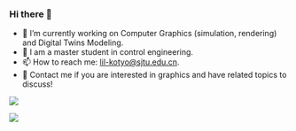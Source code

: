 ### Hi there 👋

<!--
**LILKOTYO/LILKOTYO** is a ✨ _special_ ✨ repository because its `README.md` (this file) appears on your GitHub profile.

Here are some ideas to get you started:

- 🔭 I’m currently working on ...
- 🌱 I’m currently learning ...
- 👯 I’m looking to collaborate on ...
- 🤔 I’m looking for help with ...
- 💬 Ask me about ...
- 📫 How to reach me: ...
- 😄 Pronouns: ...
- ⚡ Fun fact: ...
-->
- 🔭 I’m currently working on Computer Graphics (simulation, rendering) and Digital Twins Modeling.
- 🤔 I am a master student in control engineering.
- 📫 How to reach me: lil-kotyo@sjtu.edu.cn.
- 👯 Contact me if you are interested in graphics and have related topics to discuss!

![](https://github-readme-stats.vercel.app/api?username=LILKOTYO)


![](https://github-readme-stats.vercel.app/api/top-langs/?username=LILKOTYO&hide=php&title_color=ffffff&text_color=c9cacc&icon_color=4AB197&bg_color=1A2B34)

